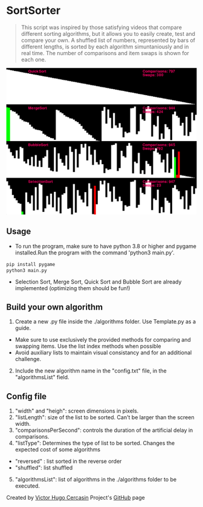 # SortSorter

> This script was inspired by those satisfying videos that compare different sorting algorithms, but it allows you to easily create, test and compare your own.
A shuffled list of numbers, represented by bars of different lengths, is sorted by each algorithm simuntaniously and in real time. The number of comparisons and item swaps is shown for each one.

<img src="SortSorter.png" alt="SortSorter">

## Usage

* To run the program, make sure to have python 3.8 or higher and pygame installed.Run the program with the command 'python3 main.py'.
```
pip install pygame
python3 main.py
```
* Selection Sort, Merge Sort, Quick Sort and Bubble Sort are already implemented (optimizing them should be fun!)

## Build your own algorithm
1) Create a new .py file inside the ./algorithms folder. Use Template.py as a guide.
* Make sure to use exclusively the provided methods for comparing and swapping items. Use the list index methods when possible
* Avoid auxiliary lists to maintain visual consistancy and for an additional challenge.
2) Include the new algorithm name in the "config.txt" file, in the "algorithmsList" field.

## Config file

1) "width" and "heigh": screen dimensions in pixels.
2) "listLength": size of the list to be sorted. Can't be larger than the screen width.
3) "comparisonsPerSecond": controls the duration of the artificial delay in comparisons.
4) "listType": Determines the type of list to be sorted. Changes the expected cost of some algorithms
* "reversed" : list sorted in the reverse order 
* "shuffled": list shuffled
5) "algorithmsList": list of algorithms in the ./algorithms folder to be executed.

 Created by [Victor Hugo Cercasin](https://github.com/VictorCercasin/SortSorter)
 Project's [GitHub](https://github.com/VictorCercasin/) page
